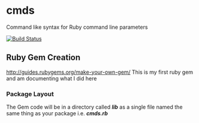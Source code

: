 # cmds
Command like syntax for Ruby command line parameters

[![Build Status](https://travis-ci.org/phR0ze/cmds.svg)](https://travis-ci.org/phR0ze/cmds)

## Ruby Gem Creation
http://guides.rubygems.org/make-your-own-gem/
This is my first ruby gem and am documenting what I did here

### Package Layout
The Gem code will be in a directory called ***lib*** as a single file named the same thing as your
package i.e. ***cmds.rb***


